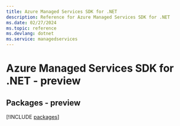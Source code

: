 ```yaml
---
title: Azure Managed Services SDK for .NET
description: Reference for Azure Managed Services SDK for .NET
ms.date: 02/27/2024
ms.topic: reference
ms.devlang: dotnet
ms.service: managedservices
---
```

# Azure Managed Services SDK for .NET - preview
## Packages - preview
[!INCLUDE [packages](managed-services-index.md)]